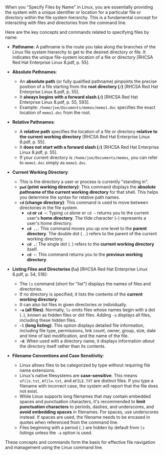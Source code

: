 When you "Specify Files by Name" in Linux, you are essentially providing the system with a unique identifier or location for a particular file or directory within the file system hierarchy. This is a fundamental concept for interacting with files and directories from the command line.

Here are the key concepts and commands related to specifying files by name:

*   **Pathname**: A pathname is the route you take along the branches of the Linux file system hierarchy to get to the desired directory or file. It indicates the unique file-system location of a file or directory [RHCSA Red Hat Enterprise Linux 8.pdf, p. 55].

*   **Absolute Pathnames**:
    *   An **absolute path** (or fully qualified pathname) pinpoints the precise position of a file starting from the **root directory (`/`)** [RHCSA Red Hat Enterprise Linux 8.pdf, p. 55].
    *   It **always begins with a forward slash (`/`)** [RHCSA Red Hat Enterprise Linux 8.pdf, p. 55, 593].
    *   Example: `/home/joe/Documents/memos/memo1.doc` specifies the exact location of `memo1.doc` from the root.

*   **Relative Pathnames**:
    *   A **relative path** specifies the location of a file or directory **relative to the current working directory** [RHCSA Red Hat Enterprise Linux 8.pdf, p. 55].
    *   It **does not start with a forward slash (`/`)** [RHCSA Red Hat Enterprise Linux 8.pdf, p. 55].
    *   If your current directory is `/home/joe/Documents/memos`, you can refer to `memo1.doc` simply as `memo1.doc`.

*   **Current Working Directory**:
    *   This is the directory a user or process is currently "standing in".
    *   **`pwd` (print working directory)**: This command displays the **absolute pathname of the current working directory** for that shell. This helps you determine the syntax for relative path names.
    *   **`cd` (change directory)**: This command is used to move between directories in the file system.
        *   **`cd` or `cd ~`**: Typing `cd` alone or `cd ~` returns you to the current user's **home directory**. The tilde character (`~`) represents a user's home directory.
        *   **`cd ..`**: This command moves you up one level to the **parent directory**. The double dot (`..`) refers to the parent of the current working directory.
        *   **`cd .`**: The single dot (`.`) refers to the **current working directory** itself.
        *   **`cd -`**: This command returns you to the **previous working directory**.

*   **Listing Files and Directories (`ls`)** [RHCSA Red Hat Enterprise Linux 8.pdf, p. 54, 518]:
    *   The `ls` command (short for "list") displays the names of files and directories.
    *   If no directory is specified, it lists the contents of the **current working directory**.
    *   It can also list files in given directories or individually.
    *   **`-a` (all files)**: Normally, `ls` omits files whose names begin with a dot (`.`), known as hidden files or dot files. Adding `-a` displays all files, including these hidden files.
    *   **`-l` (long listing)**: This option displays detailed file information, including file type, permissions, link count, owner, group, size, date and time of last modification, and the name of the file.
    *   **`-d`**: When used with a directory name, it displays information *about* the directory itself rather than its contents.

*   **Filename Conventions and Case Sensitivity**:
    *   Linux allows files to be categorized by type without requiring file name extensions.
    *   Linux's native filesystems are **case-sensitive**. This means `afile.txt`, `Afile.txt`, and `AFILE.TXT` are distinct files. If you type a filename with incorrect case, the system will report that the file does not exist.
    *   While Linux supports long filenames that may contain embedded spaces and punctuation characters, it's recommended to **limit punctuation characters** to periods, dashes, and underscores, and **avoid embedding spaces** in filenames. For spaces, use underscores instead. If spaces are used, the filename needs to be encased in quotes when referenced from the command line.
    *   Files beginning with a period (`.`) are hidden by default from `ls` listings unless the `-a` option is used.

These concepts and commands form the basis for effective file navigation and management using the Linux command line.